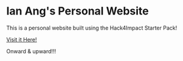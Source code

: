 # Ian Ang's Personal Website
This is a personal website built using the Hack4Impact Starter Pack!

[Visit it Here!](https://ian-ang-zhihan.github.io)

Onward & upward!!!